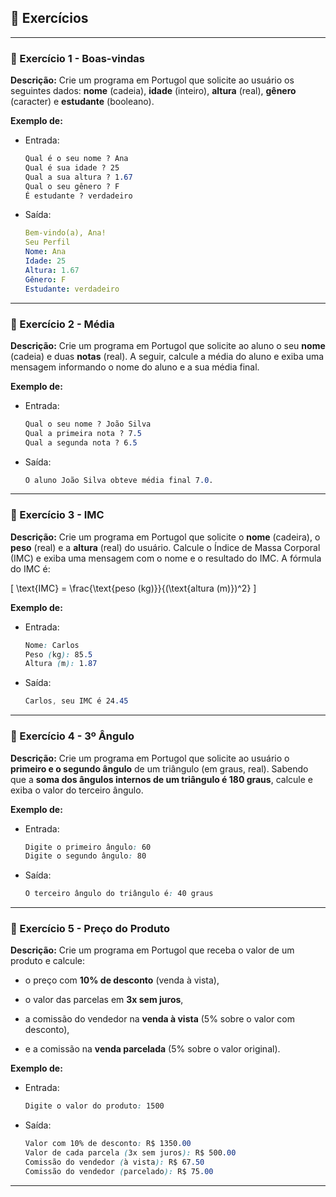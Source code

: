 ## 📝 Exercícios 

---

### 🔹 Exercício 1 - Boas-vindas
**Descrição:** Crie um programa em Portugol que solicite ao usuário os seguintes dados: **nome** (cadeia), **idade** (inteiro), **altura** (real), **gênero** (caracter) e **estudante** (booleano).

**Exemplo de:**
- Entrada:
    ```css
    Qual é o seu nome ? Ana
    Qual é sua idade ? 25
    Qual a sua altura ? 1.67
    Qual o seu gênero ? F
    É estudante ? verdadeiro
    ```
 
* Saída:
    ```yaml
    Bem-vindo(a), Ana! 
    Seu Perfil
    Nome: Ana
    Idade: 25
    Altura: 1.67
    Gênero: F
    Estudante: verdadeiro
    ```

---

### 🔹 Exercício 2 - Média
**Descrição:** Crie um programa em Portugol que solicite ao aluno o seu **nome** (cadeia) e duas **notas** (real). A seguir, calcule a média do aluno e exiba uma mensagem informando o nome do aluno e a sua média final.

**Exemplo de:**
- Entrada:
    ```css
    Qual o seu nome ? João Silva
    Qual a primeira nota ? 7.5
    Qual a segunda nota ? 6.5
    ```
 
* Saída:
    ```css
    O aluno João Silva obteve média final 7.0.
    ```

---

### 🔹 Exercício 3 - IMC
**Descrição:** Crie um programa em Portugol que solicite o **nome** (cadeira), o **peso** (real) e a **altura** (real) do usuário. Calcule o Índice de Massa Corporal (IMC) e exiba uma mensagem com o nome e o resultado do IMC. A fórmula do IMC é:

\[
\text{IMC} = \frac{\text{peso (kg)}}{(\text{altura (m)})^2}
\]

**Exemplo de:**
- Entrada:
    ```css
    Nome: Carlos 
    Peso (kg): 85.5
    Altura (m): 1.87
    ```
 
* Saída:
    ```css
    Carlos, seu IMC é 24.45
    ```

---

### 🔹 Exercício 4 - 3º Ângulo
**Descrição:** Crie um programa em Portugol que solicite ao usuário o **primeiro e o segundo ângulo** de um triângulo (em graus, real). Sabendo que a **soma dos ângulos internos de um triângulo é 180 graus**, calcule e exiba o valor do terceiro ângulo.

**Exemplo de:**
- Entrada:
    ```css
    Digite o primeiro ângulo: 60
    Digite o segundo ângulo: 80
    ```
 
* Saída:
    ```css
    O terceiro ângulo do triângulo é: 40 graus
    ```

---

### 🔹 Exercício 5 - Preço do Produto
**Descrição:**  Crie um programa em Portugol que receba o valor de um produto e calcule:

- o preço com **10% de desconto** (venda à vista),
* o valor das parcelas em **3x sem juros**,
- a comissão do vendedor na **venda à vista** (5% sobre o valor com desconto),
* e a comissão na **venda parcelada** (5% sobre o valor original).

**Exemplo de:**
- Entrada:
    ```css
    Digite o valor do produto: 1500
    ```
 
* Saída:
    ```css
    Valor com 10% de desconto: R$ 1350.00
    Valor de cada parcela (3x sem juros): R$ 500.00
    Comissão do vendedor (à vista): R$ 67.50
    Comissão do vendedor (parcelado): R$ 75.00
    ```
    
---
